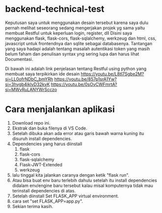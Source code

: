 # backend-technical-test

Keputusan saya untuk menggunakan desain tersebut karena saya dulu pernah melihat seseorang sedang mengerjakan projek yg sama yaitu membuat Restful untuk keperluan login, register, dll
Disini saya menggunakan flask, flask-cors, flask-sqlalchemy, werkzeug dan html, css, javascript untuk frontendnya dan sqlite sebagai databasenya.
Tantangan yang saya hadapi adalah tentang masalah autentikasi token yang masih belum faham dan penulisan syntax yng sering lupa dan harus lihat Documentasi.

Di bawah ini adalah link penjelasan tentang Restful using python yang membuat saya terpikirkan ide desain
https://youtu.be/L8tl7Sgbe2M?si=LL0ofrNDbC_bmYRh
https://youtu.be/857p1srA1Yw?si=3hvgb4iklvD32kvK
https://youtu.be/0sOvCWFmrtA?si=MWvRuLANYWrScczo

# Cara menjalankan aplikasi

1. Download repo ini.
2. Ekstrak dan buka filenya di VS Code.
3. Setelah dibuka akan ada error atau garis bawah warna kuning itu disuruh install dependencies.
4. Dependencies yang harus diinstall
   1. flask
   2. flask-cors
   3. flask-sqlalchemy
   4. Flask-JWT-Extended
   5. werkzeug
5. lalu tinggal kita jalankan caranya dengan ketik "flask run".
6. Atau bisa buat env baru terlebih dahulu setelah itu install dependencies didalam env/engine baru tersebut kalau misal komputernya tidak mau terinstall dependencies di atas.
7. Setelah diinstall Set FLASK_APP virtual environment.
8. cara set "set FLASK_APP=app.py".
9. Sekian terima kasih.
